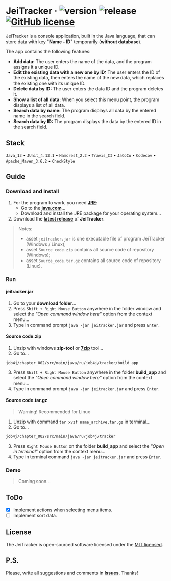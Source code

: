 # JeiTracker &middot; ![version](https://img.shields.io/badge/version-1.4.1-blue) ![release](https://img.shields.io/badge/release-LTS-brightgreen) [![GitHub license](https://img.shields.io/badge/license-MIT-brightgreen.svg)](https://github.com/jeikhan/job4j/blob/hotfix_3/LICENSE)

JeiTracker is a console application, built in the Java language, that can store data with key "**Name - ID**" temporarily (**without database**).

The app contains the following features:

- **Add data:** The user enters the name of the data, and the program assigns it a unique ID.
- **Edit the existing data with a new one by ID:** The user enters the ID of the existing data, then enters the name of the new data, which replaces the existing one with its unique ID.
- **Delete data by ID:** The user enters the data ID and the program deletes it.
- **Show a list of all data:** When you select this menu point, the program displays a list of all data.
- **Search data by name:** The program displays all data by the entered name in the search field.
- **Search data by ID:** The program displays the data by the entered ID in the search field.

## Stack

`Java_13` &bull; `JUnit_4.13.1` &bull; `Hamcrest_2.2` &bull; `Travis_CI` &bull; `JaCoCo` &bull; `Codecov` &bull; `Apache_Maven_3.6.2` &bull; `CheckStyle`

<!-- Example badge
[![Java](https://img.shields.io/badge/-Java_13-F60102?style=flat&logo=java&logoColor=white)](https://www.oracle.com/java/technologies/javase-downloads.html)

![version](https://img.shields.io/badge/release-beta-yellow)
-->

## Guide

### Download and Install

1. For the program to work, you need [**JRE**](https://ru.wikipedia.org/wiki/Java_Runtime_Environment "Java Runtime Environment"):
    - Go to the [**java.com**](https://www.java.com/ru/download/manual.jsp)...
    - Download and install the JRE package for your operating system...
2. Download the [**latest release**](https://github.com/jeikhan/job4j/releases) of **JeiTracker**.

> Notes: 
> - asset `jeitracker.jar` is one executable file of program JeiTracker (Windows / Linux);
> - asset `Source_code.zip` contains all source code of repository (Windows);
> - asset `Source_code.tar.gz` contains all source code of repository (Linux).

### Run

#### jeitracker.jar

1. Go to your **download folder**...
2. Press `Shift + Right Mouse Button` anywhere in the folder window and select the _"Open command window here"_ option from the context menu...
3. Type in command prompt `java -jar jeitracker.jar` and press `Enter`.

#### Source code.zip

1. Unzip with windows **zip-tool** or [**7zip**](https://www.7-zip.org/) tool...
2. Go to...

```
job4j/chapter_002/src/main/java/ru/job4j/tracker/build_app
```

3. Press `Shift + Right Mouse Button` anywhere in the folder **build_app** and select the _"Open command window here"_ option from the context menu...
4. Type in command prompt `java -jar jeitracker.jar` and press `Enter`.

#### Source code.tar.gz

> Warning! Recommended for Linux

1. Unzip with command `tar xvzf name_archive.tar.gz` in terminal...
2. Go to... 

```
job4j/chapter_002/src/main/java/ru/job4j/tracker
```

3. Press `Right Mouse Button` on the folder **build_app** and select the _"Open in terminal"_ option from the context menu...
4. Type in terminal command `java -jar jeitracker.jar` and press `Enter`.

### Demo

> Coming soon...

## ToDo

- [x] Implement actions when selecting menu items.
- [ ] Implement sort data.

## License

The JeiTracker is open-sourced software licensed under the [MIT licensed](https://github.com/jeikhan/job4j/blob/hotfix_3/LICENSE).

## P.S.

Please, write all suggestions and comments in **[Issues](https://github.com/jeikhan/job4j/issues)**. Thanks!
